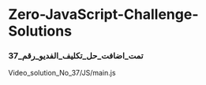 # Zero-JavaScript-Challenge-Solutions

### تمت_اضافت_حل_تكليف_الفديو_رقم_37
Video_solution_No_37/JS/main.js 
